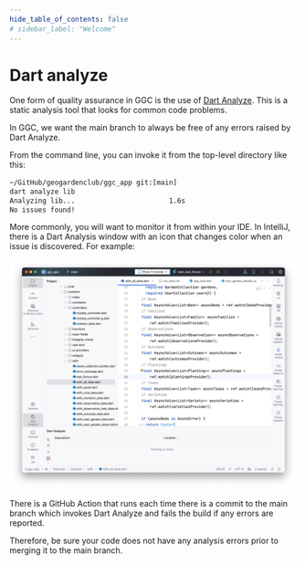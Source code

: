```yaml
---
hide_table_of_contents: false
# sidebar_label: "Welcome"
---
```


# Dart analyze

One form of quality assurance in GGC is the use of [Dart Analyze](https://dart.dev/tools/dart-analyze). This is a static analysis tool that looks for common code problems. 

In GGC, we want the main branch to always be free of any errors raised by Dart Analyze.

From the command line, you can invoke it from the top-level directory like this:

```
~/GitHub/geogardenclub/ggc_app git:[main]
dart analyze lib
Analyzing lib...                       1.6s
No issues found!
```

More commonly, you will want to monitor it from within your IDE. In IntelliJ, there is a Dart Analysis window with an icon that changes color when an issue is discovered. For example:

<img src="/img/develop/release-1.0/dart-analyze.png"/>

There is a GitHub Action that runs each time there is a commit to the main branch which invokes Dart Analyze and fails the build if any errors are reported. 

Therefore, be sure your code does not have any analysis errors prior to merging it to the main branch.
